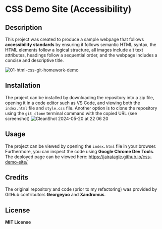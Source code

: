# CSS Demo Site (Accessibility)

## Description
This project was created to produce a sample webpage that follows **accessibility standards** by ensuring it follows semantic HTML syntax, the HTML elements follow a logical structure, all images include alt text attributes, headings follow a sequential order, and the webpage includes a concise and descriptive title.

![01-html-css-git-homework-demo](https://github.com/jairatagle/css-demo-site/assets/168057021/3e1cc953-4c33-4c40-adaf-f13de10a6cc7)


## Installation
The project can be installed by downloading the repository into a zip file, opening it in a code editor such as VS Code, and viewing both the `index.html` file and `style.css` file. Another option is to clone the repository using the `git clone` terminal command with the copied URL (see screenshot)
![CleanShot 2024-05-20 at 22 06 20](https://github.com/jairatagle/css-demo-site/assets/168057021/7bb3aac8-0d5e-49d5-bb2d-c08c91a4b3fd)


## Usage
The project can be viewed by opening the `index.html` file in your browser. Furthermore, you can inspect the code using **Google Chrome Dev Tools**.
The deployed page can be viewed here: https://jairatagle.github.io/css-demo-site/


## Credits
The original repository and code (prior to my refactoring) was provided by GitHub contributors **Georgeyoo** and **Xandromus**.

## License
**MIT License**

